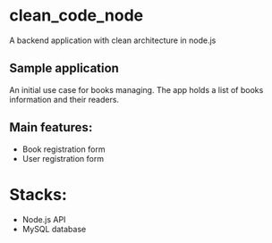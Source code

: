 # clean_code_node
A backend application with clean architecture in node.js

## Sample application
An initial use case for books managing.
The app holds a list of books information and their readers. 

## Main features:
- Book registration form
- User registration form

# Stacks:
- Node.js API
- MySQL database
